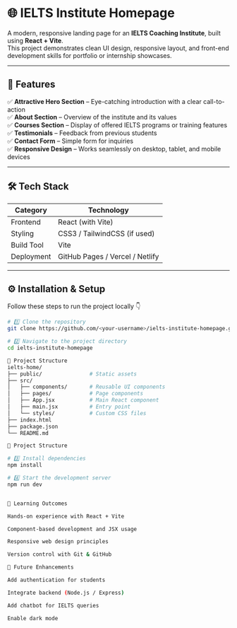 # 🌐 IELTS Institute Homepage

A modern, responsive landing page for an **IELTS Coaching Institute**, built using **React + Vite**.  
This project demonstrates clean UI design, responsive layout, and front-end development skills for portfolio or internship showcases.

---

## 🚀 Features

✅ **Attractive Hero Section** – Eye-catching introduction with a clear call-to-action  
✅ **About Section** – Overview of the institute and its values  
✅ **Courses Section** – Display of offered IELTS programs or training features  
✅ **Testimonials** – Feedback from previous students  
✅ **Contact Form** – Simple form for inquiries  
✅ **Responsive Design** – Works seamlessly on desktop, tablet, and mobile devices  

---

## 🛠️ Tech Stack

| Category | Technology |
|-----------|-------------|
| Frontend  | React (with Vite) |
| Styling   | CSS3 / TailwindCSS (if used) |
| Build Tool| Vite |
| Deployment | GitHub Pages / Vercel / Netlify |

---

## ⚙️ Installation & Setup

Follow these steps to run the project locally 👇

```bash
# 1️⃣ Clone the repository
git clone https://github.com/<your-username>/ielts-institute-homepage.git

# 2️⃣ Navigate to the project directory
cd ielts-institute-homepage

🧩 Project Structure
ielts-home/
├── public/               # Static assets
├── src/
│   ├── components/       # Reusable UI components
│   ├── pages/            # Page components
│   ├── App.jsx           # Main React component
│   ├── main.jsx          # Entry point
│   └── styles/           # Custom CSS files
├── index.html
├── package.json
└── README.md

🧩 Project Structure

# 3️⃣ Install dependencies
npm install

# 4️⃣ Start the development server
npm run dev


🧠 Learning Outcomes

Hands-on experience with React + Vite

Component-based development and JSX usage

Responsive web design principles

Version control with Git & GitHub

🏁 Future Enhancements

Add authentication for students

Integrate backend (Node.js / Express)

Add chatbot for IELTS queries

Enable dark mode
